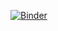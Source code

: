 
[![Binder](https://mybinder.org/badge_logo.svg)](https://mybinder.org/v2/gh/sbonaretti/FAIR_metrics/master?filepath=code%2FFAIR_comparison.ipynb)
